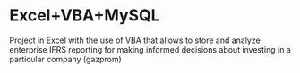 # Excel+VBA+MySQL
Project in Excel with the use of VBA that allows to store and analyze enterprise IFRS reporting for making informed decisions about investing in a particular company (gazprom)

